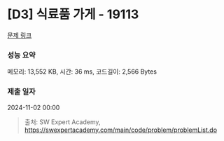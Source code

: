 # [D3] 식료품 가게 - 19113 

[문제 링크](https://swexpertacademy.com/main/code/problem/problemDetail.do?contestProbId=AYxCRFA6iiEDFASu) 

### 성능 요약

메모리: 13,552 KB, 시간: 36 ms, 코드길이: 2,566 Bytes

### 제출 일자

2024-11-02 00:00



> 출처: SW Expert Academy, https://swexpertacademy.com/main/code/problem/problemList.do